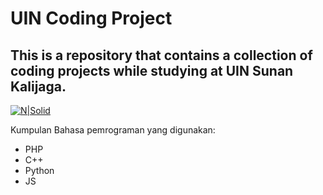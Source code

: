 # UIN Coding Project
## This is a repository that contains a collection of coding projects while studying at UIN Sunan Kalijaga.
[![N|Solid](https://cldup.com/dTxpPi9lDf.thumb.png)](https://nodesource.com/products/nsolid)


Kumpulan Bahasa pemrograman yang digunakan:

- PHP
- C++
- Python
- JS
